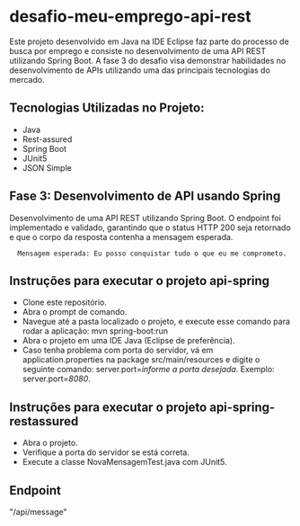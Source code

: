 # desafio-meu-emprego-api-rest
Este projeto desenvolvido em Java na IDE Eclipse faz parte do processo de busca por emprego e consiste no desenvolvimento de uma API REST utilizando Spring Boot. A fase 3 do desafio visa demonstrar habilidades no desenvolvimento de APIs utilizando uma das principais tecnologias do mercado. 


## Tecnologias Utilizadas no Projeto:
- Java
- Rest-assured
- Spring Boot
- JUnit5
- JSON Simple

  
## Fase 3: Desenvolvimento de API usando Spring
Desenvolvimento de uma API REST utilizando Spring Boot. O endpoint foi implementado e validado, garantindo que o status HTTP 200 seja retornado e que o corpo da resposta contenha a mensagem esperada.

      Mensagem esperada: Eu posso conquistar tudo o que eu me comprometo.

## Instruções para executar o projeto api-spring
- Clone este repositório.
- Abra o prompt de comando.
- Navegue até a pasta localizado o projeto, e execute esse comando para rodar a aplicação: mvn spring-boot:run
- Abra o projeto em uma IDE Java (Eclipse de preferência).
- Caso tenha problema com porta do servidor, vá em application.properties na package src/main/resources e digite o seguinte comando: server.port=*informe a porta desejada*.
  Exemplo: server.port=*8080*.


## Instruções para executar o projeto api-spring-restassured
- Abra o projeto.
- Verifique a porta do servidor se está correta.
- Execute a classe NovaMensagemTest.java com JUnit5.

## Endpoint
"/api/message"

